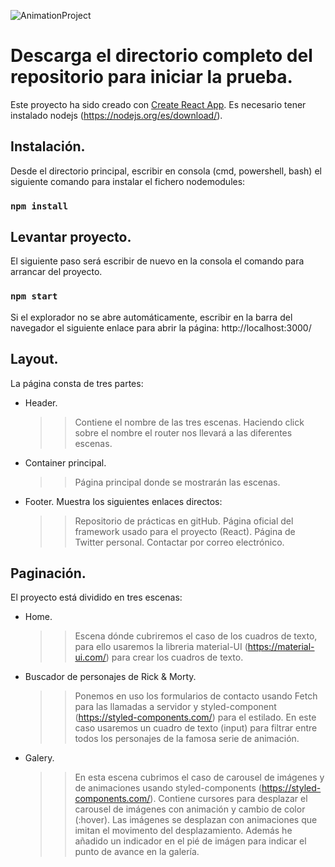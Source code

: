 ![AnimationProject](https://user-images.githubusercontent.com/67965208/120204752-7528fc00-c229-11eb-9b02-f79947f2db3d.gif)



# Descarga el directorio completo del repositorio para iniciar la prueba.

Este proyecto ha sido creado con [Create React App](https://github.com/facebook/create-react-app). Es necesario tener instalado nodejs (https://nodejs.org/es/download/).

## Instalación.

Desde el directorio principal, escribir en consola (cmd, powershell, bash) el siguiente comando para instalar el fichero nodemodules:

### `npm install`

## Levantar proyecto.

El siguiente paso será escribir de nuevo en la consola el comando para arrancar del proyecto.

### `npm start`

Si el explorador no se abre automáticamente, escribir en la barra del navegador el siguiente enlace para abrir la página: http://localhost:3000/

## Layout.

La página consta de tres partes:

- Header.
  >> Contiene el nombre de las tres escenas. Haciendo click sobre el nombre el router nos llevará a las diferentes escenas.

- Container principal.
  >> Página principal donde se mostrarán las escenas.
  
- Footer.
  Muestra los siguientes enlaces directos:
  >> Repositorio de prácticas en gitHub.
  >> Página oficial del framework usado para el proyecto (React).
  >> Página de Twitter personal.
  >> Contactar por correo electrónico. 
  

## Paginación.

El proyecto está dividido en tres escenas:

- Home.
  >> Escena dónde cubriremos el caso de los cuadros de texto, para ello usaremos la libreria material-UI (https://material-ui.com/) para crear los cuadros de texto.
  
- Buscador de personajes de Rick & Morty.
  >> Ponemos en uso los formularios de contacto usando Fetch para las llamadas a servidor y styled-component (https://styled-components.com/) para el estilado. En este caso       usaremos un cuadro de texto (input) para filtrar entre todos los personajes de la famosa serie de animación.
  
- Galery.
  >> En esta escena cubrimos el caso de carousel de imágenes y de animaciones usando styled-components (https://styled-components.com/). Contiene cursores para desplazar el carousel de imágenes con animación y cambio de color (:hover). Las imágenes se desplazan con animaciones que imitan el movimento del desplazamiento. Además he añadido un indicador en el pié de imágen para indicar el punto de avance en la galería.


